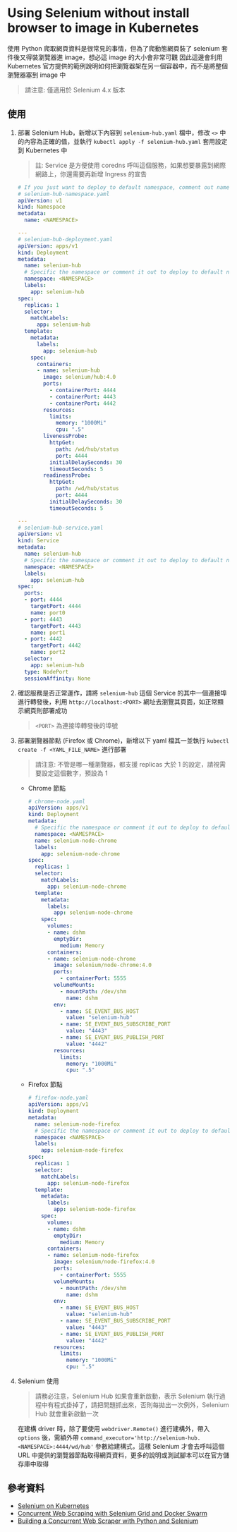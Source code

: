 # Using Selenium without install browser to image in Kubernetes

使用 Python 爬取網頁資料是很常見的事情，但為了爬動態網頁裝了 selenium 套件後又得裝瀏覽器進 image，想必這 image 的大小會非常可觀
因此這邊會利用 Kubernetes 官方提供的範例說明如何把瀏覽器架在另一個容器中，而不是將整個瀏覽器塞到 image 中

> 請注意: 僅適用於 Selenium 4.x 版本

## 使用

1. 部署 Selenium Hub，新增以下內容到 `selenium-hub.yaml` 檔中，修改 `<>` 中的內容為正確的值，並執行 `kubectl apply -f selenium-hub.yaml` 套用設定到 Kubernetes 中

    > 註: Service 是方便使用 coredns 呼叫這個服務，如果想要暴露到網際網路上，你還需要再新增 Ingress 的宣告

    ```yaml
    # If you just want to deploy to default namespace, comment out namespace block.
    # selenium-hub-namespace.yaml
    apiVersion: v1
    kind: Namespace
    metadata:
      name: <NAMESPACE>

    ---
    # selenium-hub-deployment.yaml
    apiVersion: apps/v1
    kind: Deployment
    metadata:
      name: selenium-hub
      # Specific the namespace or comment it out to deploy to default namespace
      namespace: <NAMESPACE>
      labels:
        app: selenium-hub
    spec:
      replicas: 1
      selector:
        matchLabels:
          app: selenium-hub
      template:
        metadata:
          labels:
            app: selenium-hub
        spec:
          containers:
          - name: selenium-hub
            image: selenium/hub:4.0
            ports:
              - containerPort: 4444
              - containerPort: 4443
              - containerPort: 4442
            resources:
              limits:
                memory: "1000Mi"
                cpu: ".5"
            livenessProbe:
              httpGet:
                path: /wd/hub/status
                port: 4444
              initialDelaySeconds: 30
              timeoutSeconds: 5
            readinessProbe:
              httpGet:
                path: /wd/hub/status
                port: 4444
              initialDelaySeconds: 30
              timeoutSeconds: 5

    ---
    # selenium-hub-service.yaml
    apiVersion: v1
    kind: Service
    metadata:
      name: selenium-hub
      # Specific the namespace or comment it out to deploy to default namespace
      namespace: <NAMESPACE>
      labels:
        app: selenium-hub
    spec:
      ports:
      - port: 4444
        targetPort: 4444
        name: port0
      - port: 4443
        targetPort: 4443
        name: port1
      - port: 4442
        targetPort: 4442
        name: port2
      selector:
        app: selenium-hub
      type: NodePort
      sessionAffinity: None

    ```

2. 確認服務是否正常運作，請將 `selenium-hub` 這個 Service 的其中一個連接埠進行轉發後，利用 `http://localhost:<PORT>` 網址去瀏覽其頁面，如正常顯示網頁則部署成功
    > `<PORT>` 為連接埠轉發後的埠號
3. 部署瀏覽器節點 (Firefox 或 Chrome)，新增以下 yaml 檔其一並執行 `kubectl create -f <YAML_FILE_NAME>` 進行部署

    > 請注意: 不管是哪一種瀏覽器，都支援 replicas 大於 1 的設定，請視需要設定這個數字，預設為 1

    - Chrome 節點

      ```yaml
      # chrome-node.yaml
      apiVersion: apps/v1
      kind: Deployment
      metadata:
        # Specific the namespace or comment it out to deploy to default namespace
        namespace: <NAMESPACE>
        name: selenium-node-chrome
        labels:
          app: selenium-node-chrome
      spec:
        replicas: 1
        selector:
          matchLabels:
            app: selenium-node-chrome
        template:
          metadata:
            labels:
              app: selenium-node-chrome
          spec:
            volumes:
            - name: dshm
              emptyDir:
                medium: Memory
            containers:
            - name: selenium-node-chrome
              image: selenium/node-chrome:4.0
              ports:
                - containerPort: 5555
              volumeMounts:
                - mountPath: /dev/shm
                  name: dshm
              env:
                - name: SE_EVENT_BUS_HOST
                  value: "selenium-hub"
                - name: SE_EVENT_BUS_SUBSCRIBE_PORT
                  value: "4443"
                - name: SE_EVENT_BUS_PUBLISH_PORT
                  value: "4442"
              resources:
                limits:
                  memory: "1000Mi"
                  cpu: ".5"
      ```

    - Firefox 節點

      ```yaml
      # firefox-node.yaml
      apiVersion: apps/v1
      kind: Deployment
      metadata:
        name: selenium-node-firefox
        # Specific the namespace or comment it out to deploy to default namespace
        namespace: <NAMESPACE>
        labels:
          app: selenium-node-firefox
      spec:
        replicas: 1
        selector:
          matchLabels:
            app: selenium-node-firefox
        template:
          metadata:
            labels:
              app: selenium-node-firefox
          spec:
            volumes:
            - name: dshm
              emptyDir:
                medium: Memory
            containers:
            - name: selenium-node-firefox
              image: selenium/node-firefox:4.0
              ports:
                - containerPort: 5555
              volumeMounts:
                - mountPath: /dev/shm
                  name: dshm
              env:
                - name: SE_EVENT_BUS_HOST
                  value: "selenium-hub"
                - name: SE_EVENT_BUS_SUBSCRIBE_PORT
                  value: "4443"
                - name: SE_EVENT_BUS_PUBLISH_PORT
                  value: "4442"
              resources:
                limits:
                  memory: "1000Mi"
                  cpu: ".5"
      ```

4. Selenium 使用

    > 請務必注意，Selenium Hub 如果會重新啟動，表示 Selenium 執行過程中有程式掛掉了，請把問題抓出來，否則每拋出一次例外，Selenium Hub 就會重新啟動一次

    在建構 driver 時，除了要使用 `webdriver.Remote()` 進行建構外，帶入 `options` 後，需額外帶 `command_executor='http://selenium-hub.<NAMESPACE>:4444/wd/hub'` 參數給建構式，這樣 Selenium 才會去呼叫這個 URL 中提供的瀏覽器節點取得網頁資料，更多的說明或測試腳本可以在官方儲存庫中取得

## 參考資料

- [Selenium on Kubernetes](https://github.com/kubernetes/examples/tree/master/staging/selenium)
- [Concurrent Web Scraping with Selenium Grid and Docker Swarm](https://testdriven.io/blog/concurrent-web-scraping-with-selenium-grid-and-docker-swarm/)
- [Building a Concurrent Web Scraper with Python and Selenium](https://testdriven.io/blog/building-a-concurrent-web-scraper-with-python-and-selenium/)
